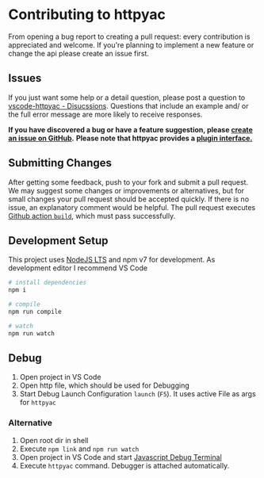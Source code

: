 # Contributing to httpyac

From opening a bug report to creating a pull request: every contribution is appreciated and welcome. If you're planning to implement a new feature or change the api please create an issue first. 

## Issues

If you just want some help or a detail question, please post
a question to [vscode-httpyac - Disucssions](https://github.com/AnWeber/vscode-httpyac/discussions/new). Questions
that include an example and/ or the full error message are more likely to receive responses.

**If you have discovered a bug or have a feature suggestion, please [create an issue on GitHub](https://github.com/AnWeber/httpyac/issues/new).**
**Please note that httpyac provides a [plugin interface.](https://httpyac.github.io/plugins/#getting-started)**

## Submitting Changes

After getting some feedback, push to your fork and submit a pull request. We may suggest some changes or improvements or alternatives, but for small changes your pull request should be accepted quickly. 
If there is no issue, an explanatory comment would be helpful.
The pull request executes [Github action `build`](https://github.com/anweber/httpyac/blob/main/.github/workflows/main.yml), which must pass successfully.

## Development Setup

This project uses [NodeJS LTS](https://nodejs.org/en/download/) and npm v7 for development. As development editor I recommend VS Code

``` sh
# install dependencies
npm i

# compile 
npm run compile

# watch
npm run watch
```

## Debug

1. Open project in VS Code
2. Open http file, which should be used for Debugging
3. Start Debug Launch Configuration `launch` (`F5`). It uses active File as args for `httpyac`

### Alternative

1. Open root dir in shell
2. Execute `npm link` and `npm run watch`
3. Open project in VS Code and start [Javascript Debug Terminal](https://code.visualstudio.com/docs/nodejs/nodejs-debugging#_javascript-debug-terminal)
4. Execute `httpyac` command. Debugger is attached automatically.
